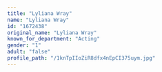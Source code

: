 ```yaml
---
title: "Lyliana Wray"
name: "Lyliana Wray"
id: "1672438"
original_name: "Lyliana Wray"
known_for_department: "Acting"
gender: "1"
adult: "false"
profile_path: "/1knTpIIoZiR8dfx4nEpCI375uym.jpg"
---
```

